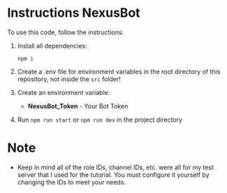 # Instructions NexusBot

To use this code, follow the instructions:

1) Install all dependencies:

    `npm i`

2) Create a .env file for environment variables in the root directory of this repository, not inside the `src` folder!

3) Create an environment variable:
    - **NexusBot_Token** - Your Bot Token

4) Run `npm run start` or `npm run dev` in the project directory

# Note

- Keep in mind all of the role IDs, channel IDs, etc. were all for my test server that I used for the tutorial. You must configure it yourself by changing the IDs to meet your needs.